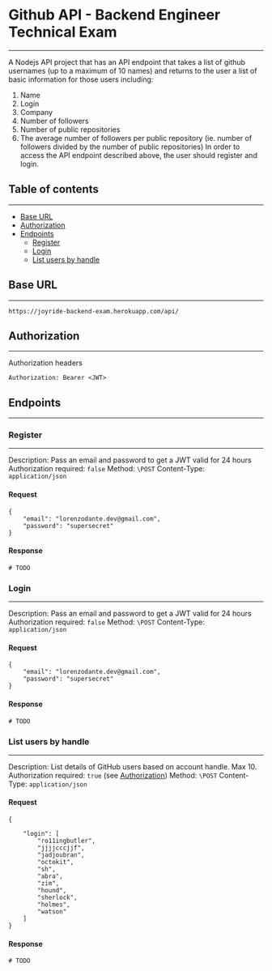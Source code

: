 # Github API - Backend Engineer Technical Exam
---
A Nodejs API project that has an API endpoint that takes a list of github usernames (up to a maximum of 10 names) and returns to the user a list of basic information for those users including:
1. Name
2. Login
3. Company
4. Number of followers
5. Number of public repositories
6. The average number of followers per public repository (ie. number of followers divided by the number of public repositories)
In order to access the API endpoint described above, the user should register and login.


## Table of contents 
---
* [Base URL](#Base%20URL)
* [Authorization](#Authorization)
* [Endpoints](#Endpoints)
	* [Register](#Register)
	* [Login](#Login)
	* [List users by handle](#List%20users%20by%20handle)


## Base URL
---
`https://joyride-backend-exam.herokuapp.com/api/`


## Authorization
---
Authorization headers

```
Authorization: Bearer <JWT>
```


## Endpoints
---


### Register
---
Description: Pass an email and password to get a JWT valid for 24 hours
Authorization required: `false`
Method: `\POST`
Content-Type: `application/json`

#### Request 

```
{
    "email": "lorenzodante.dev@gmail.com",
    "password": "supersecret"
}
```

#### Response

```
# TODO
```


### Login
---
Description: Pass an email and password to get a JWT valid for 24 hours
Authorization required: `false`
Method: `\POST`
Content-Type: `application/json`

#### Request 

```
{
    "email": "lorenzodante.dev@gmail.com",
    "password": "supersecret"
}
```

#### Response

```
# TODO
```


### List users by handle 
---
Description: List details of GitHub users based on account handle. Max 10.
Authorization required: `true` (see [Authorization](#Authorization))
Method: `\POST`
Content-Type: `application/json`

#### Request 

```
{

    "login": [
        "ro11ingbutler",
        "jjjjcccjjf",
        "jadjoubran",
        "octokit",
        "sh",
        "abra",
        "zim",
        "hound",
        "sherlock",
        "holmes",
        "watson"
    ]
}
```

#### Response

```
# TODO
```

